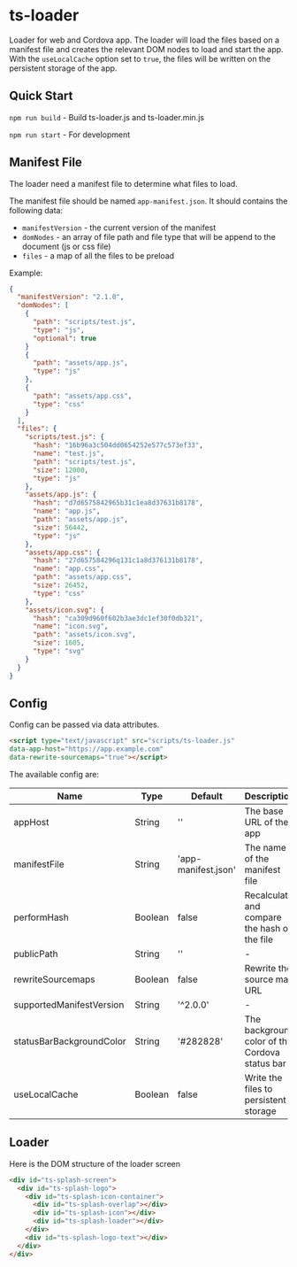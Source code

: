# ts-loader
Loader for web and Cordova app. The loader will load the files based on a manifest file and creates the relevant DOM nodes to load and start the app. With the `useLocalCache` option set to `true`, the files will be written on the persistent storage of the app.

## Quick Start

`npm run build` - Build ts-loader.js and ts-loader.min.js

`npm run start` - For development

## Manifest File
The loader need a manifest file to determine what files to load.

The manifest file should be named `app-manifest.json`. It should contains the following data:

- `manifestVersion` - the current version of the manifest
- `domNodes` - an array of file path and file type that will be append to the document (js or css file)
- `files` - a map of all the files to be preload

Example:
```json
{
  "manifestVersion": "2.1.0",
  "domNodes": [
    {
      "path": "scripts/test.js",
      "type": "js",
      "optional": true
    }
    {
      "path": "assets/app.js",
      "type": "js"
    },
    {
      "path": "assets/app.css",
      "type": "css"
    }
  ],
  "files": {
    "scripts/test.js": {
      "hash": "16b96a3c504dd0654252e577c573ef33",
      "name": "test.js",
      "path": "scripts/test.js",
      "size": 12000,
      "type": "js"
    },
    "assets/app.js": {
      "hash": "d7d6575842965b31c1ea8d37631b8178",
      "name": "app.js",
      "path": "assets/app.js",
      "size": 56442,
      "type": "js"
    },
    "assets/app.css": {
      "hash": "27d657584296q131c1a8d376131b8178",
      "name": "app.css",
      "path": "assets/app.css",
      "size": 26452,
      "type": "css"
    },
    "assets/icon.svg": {
      "hash": "ca309d960f602b3ae3dc1ef30f0db321",
      "name": "icon.svg",
      "path": "assets/icon.svg",
      "size": 1605,
      "type": "svg"
    }
  }
}
```

## Config
Config can be passed via data attributes.

```html
<script type="text/javascript" src="scripts/ts-loader.js"
data-app-host="https://app.example.com"
data-rewrite-sourcemaps="true"></script>
```
The available config are:

Name | Type | Default | Description
------------ | ------------- | ------------- | -------------
appHost | String | '' | The base URL of the app |
manifestFile | String | 'app-manifest.json' | The name of the manifest file |
performHash | Boolean | false | Recalculate and compare the hash of the file |
publicPath | String | '' | - |
rewriteSourcemaps | Boolean | false | Rewrite the source map URL |
supportedManifestVersion | String | '^2.0.0' | - |
statusBarBackgroundColor | String | '#282828' | The background color of the Cordova status bar |
useLocalCache | Boolean | false | Write the files to persistent storage |

## Loader
Here is the DOM structure of the loader screen

``` html
<div id="ts-splash-screen">
  <div id="ts-splash-logo">
    <div id="ts-splash-icon-container">
      <div id="ts-splash-overlap"></div>
      <div id="ts-splash-icon"></div>
      <div id="ts-splash-loader"></div>
    </div>
    <div id="ts-splash-logo-text"></div>
  </div>
</div>
```
